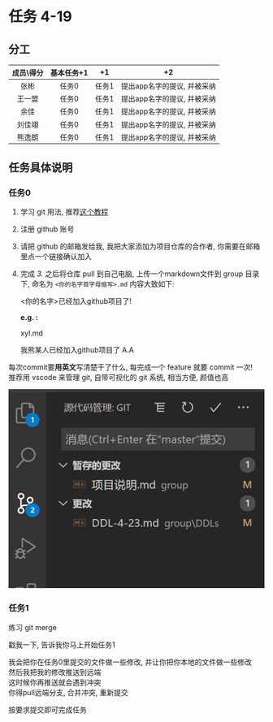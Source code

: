 
# 任务 4-19

## 分工

| 成员\得分 | 基本任务+1 |  +1   |             +2              |
| :-------: | :------: | :---: | :-------------------------: |
|   张彬    |  任务0   | 任务1 | 提出app名字的提议, 并被采纳 |
|  王一盟   |  任务0   | 任务1 | 提出app名字的提议, 并被采纳 |
|   余佳    |  任务0   | 任务1 | 提出app名字的提议, 并被采纳 |
|  刘佳翊   |  任务0   | 任务1 | 提出app名字的提议, 并被采纳 |
|  熊逸朗   |  任务0   | 任务1 | 提出app名字的提议, 并被采纳 |

## 任务具体说明

### 任务0

1. 学习 git 用法, 推荐[这个教程](https://www.liaoxuefeng.com/wiki/896043488029600)
2. 注册 github 账号
3. 请把 github 的邮箱发给我, 我把大家添加为项目仓库的合作者, 你需要在邮箱里点一个链接确认加入
4. 完成 *3.* 之后将仓库 pull 到自己电脑, 上传一个markdown文件到 group 目录下, 命名为 ```<你的名字首字母缩写>.md``` 内容大致如下:

    <你的名字>已经加入github项目了!

    **e.g. :**

    xyl.md

    我熊某人已经加入github项目了 A.A

每次commit要**用英文**写清楚干了什么, 每完成一个 feature 就要 commit 一次!  
推荐用 vscode 来管理 git, 自带可视化的 git 系统, 相当方便, 颜值也高

![git with code](./../img/git_with_code.png)

### 任务1

练习 git merge

戳我一下, 告诉我你马上开始任务1

我会把你在任务0里提交的文件做一些修改, 并让你把你本地的文件做一些修改  
然后我把我的修改推送到远端  
这时候你再推送就会遇到冲突  
你得pull远端分支, 合并冲突, 重新提交  

按要求提交即可完成任务
